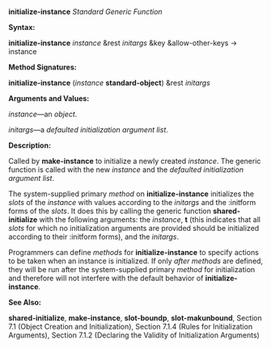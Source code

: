 **initialize-instance** *Standard Generic Function* 



**Syntax:** 



**initialize-instance** *instance* &amp;rest *initargs* &amp;key &amp;allow-other-keys →  instance 



**Method Signatures:** 



**initialize-instance** (*instance* **standard-object**) &amp;rest *initargs* 



**Arguments and Values:** 



*instance*—an *object*. 



*initargs*—a *defaulted initialization argument list*. 



**Description:** 



Called by **make-instance** to initialize a newly created *instance*. The generic function is called with the new *instance* and the *defaulted initialization argument list*. 



The system-supplied primary *method* on **initialize-instance** initializes the *slots* of the *instance* with values according to the *initargs* and the :initform forms of the *slots*. It does this by calling the generic function **shared-initialize** with the following arguments: the *instance*, **t** (this indicates that all *slots* for which no initialization arguments are provided should be initialized according to their :initform forms), and the *initargs*. 



Programmers can define *methods* for **initialize-instance** to specify actions to be taken when an instance is initialized. If only *after methods* are defined, they will be run after the system-supplied primary *method* for initialization and therefore will not interfere with the default behavior of **initialize-instance**. 







 



 



**See Also:** 



**shared-initialize**, **make-instance**, **slot-boundp**, **slot-makunbound**, Section 7.1 (Object Creation and Initialization), Section 7.1.4 (Rules for Initialization Arguments), Section 7.1.2 (Declaring the Validity of Initialization Arguments) 



